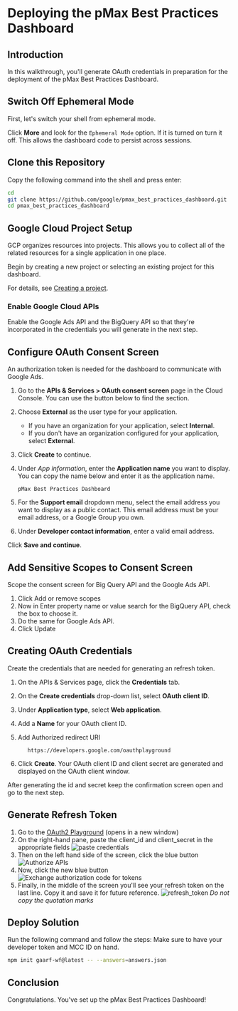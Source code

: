 # Deploying the pMax Best Practices Dashboard

<walkthrough-metadata>
  <meta name="title" content="Deploying the pMax Best Practices Dashboard" />
  <meta name="description" content="A step by step guide on configuring cloud and deploying the dashboard." />
</walkthrough-metadata>

## Introduction

In this walkthrough, you'll generate OAuth credentials in preparation for the deployment of the pMax Best Practices Dashboard.

<walkthrough-tutorial-difficulty difficulty="2"></walkthrough-tutorial-difficulty>
<walkthrough-tutorial-duration duration="45"></walkthrough-tutorial-duration>


## Switch Off Ephemeral Mode

First, let's switch your shell from ephemeral mode.

Click <walkthrough-spotlight-pointer spotlightId="cloud-shell-more-button" target="cloudshell" title="Show me where">**More**</walkthrough-spotlight-pointer> and look for the `Ephemeral Mode` option. If it is turned on turn it off. This allows the dashboard code to persist across sessions.

## Clone this Repository

Copy the following command into the shell and press enter:
```bash
cd
git clone https://github.com/google/pmax_best_practices_dashboard.git
cd pmax_best_practices_dashboard
```

## Google Cloud Project Setup

GCP organizes resources into projects. This allows you to
collect all of the related resources for a single application in one place.

Begin by creating a new project or selecting an existing project for this
dashboard.

<walkthrough-project-setup billing></walkthrough-project-setup>

For details, see
[Creating a project](https://cloud.google.com/resource-manager/docs/creating-managing-projects#creating_a_project).

### Enable Google Cloud APIs

Enable the Google Ads API and the BigQuery API so that they're incorporated in the credentials you will generate in the next step.

<walkthrough-enable-apis apis="bigquery.googleapis.com,googleads.googleapis.com">
</walkthrough-enable-apis>

## Configure OAuth Consent Screen

An authorization token is needed for the dashboard to communicate with Google Ads.

1.  Go to the **APIs & Services > OAuth consent screen** page in the Cloud
    Console. You can use the button below to find the section.

    <walkthrough-menu-navigation sectionId="API_SECTION;metropolis_api_consent"></walkthrough-menu-navigation>

1.  Choose **External** as the user type for your application.

    *   If you have an organization for your application, select **Internal**.
    *   If you don't have an organization configured for your application,
        select **External**.

1.  Click
    <walkthrough-spotlight-pointer cssSelector="button[type='submit']">**Create**</walkthrough-spotlight-pointer>
    to continue.

1.  Under *App information*, enter the **Application name** you want to display.
    You can copy the name below and enter it as the application name.

    ```
    pMax Best Practices Dashboard
    ```

1.  For the **Support email** dropdown menu, select the email address you want
    to display as a public contact. This email address must be your email
    address, or a Google Group you own.
2.  Under **Developer contact information**, enter a valid email address.

Click
    <walkthrough-spotlight-pointer cssSelector=".cfc-stepper-step-continue-button">**Save
    and continue**</walkthrough-spotlight-pointer>.

## Add Sensitive Scopes to Consent Screen

Scope the consent screen for Big Query API and the Google Ads API.

1. Click <walkthrough-spotlight-pointer locator="semantic({button 'Add or remove scopes'})">Add or remove scopes</walkthrough-spotlight-pointer>
1. Now in <walkthrough-spotlight-pointer locator="semantic({combobox 'Filter'})">Enter property name or value</walkthrough-spotlight-pointer> search for the BigQuery API, check the box to choose it.
1. Do the same for Google Ads API.
1. Click <walkthrough-spotlight-pointer locator="text('Update')">Update</walkthrough-spotlight-pointer>

## Creating OAuth Credentials

Create the credentials that are needed for generating an refresh token.

1.  On the APIs & Services page, click the
    <walkthrough-spotlight-pointer cssSelector="#cfctest-section-nav-item-metropolis_api_credentials">**Credentials**</walkthrough-spotlight-pointer>
    tab.

1.  On the
    <walkthrough-spotlight-pointer cssSelector="[id$=action-bar-create-button]" validationPath="/apis/credentials">**Create
    credentials**</walkthrough-spotlight-pointer> drop-down list, select **OAuth
    client ID**.
1.  Under
    <walkthrough-spotlight-pointer cssSelector="[formcontrolname='typeControl']">**Application
    type**</walkthrough-spotlight-pointer>, select **Web application**.

1.  Add a
    <walkthrough-spotlight-pointer cssSelector="[formcontrolname='typeControl']">**Name**</walkthrough-spotlight-pointer>
    for your OAuth client ID.

1. Add <walkthrough-spotlight-pointer locator="semantic({group 'Authorized redirect URIs'} {button 'Add URI'})">Authorized redirect URI</walkthrough-spotlight-pointer>
   ```
      https://developers.google.com/oauthplayground
   ```

1.  Click **Create**. Your OAuth client ID and client secret are generated and
    displayed on the OAuth client window.

After generating the id and secret keep the confirmation screen open and go to the next step.


## Generate Refresh Token

1. Go to the [OAuth2 Playground](https://developers.google.com/oauthplayground/#step1&scopes=https%3A//www.googleapis.com/auth/adwords&url=https%3A//&content_type=application/json&http_method=GET&useDefaultOauthCred=checked&oauthEndpointSelect=Google&oauthAuthEndpointValue=https%3A//accounts.google.com/o/oauth2/v2/auth&oauthTokenEndpointValue=https%3A//oauth2.googleapis.com/token&includeCredentials=unchecked&accessTokenType=bearer&autoRefreshToken=unchecked&accessType=offline&forceAprovalPrompt=checked&response_type=code) (opens in a new window)
2. On the right-hand pane, paste the client_id and client_secret in the appropriate fields ![paste credentials](https://services.google.com/fh/files/misc/pplayground_fields.png)
3. Then on the left hand side of the screen, click the blue button ![Authorize APIs](https://services.google.com/fh/files/misc/authorize_apis.png)
4. Now, click the new blue button ![Exchange authorization code for tokens](https://services.google.com/fh/files/misc/exchange_authorization_code_for_token.png)
5. Finally, in the middle of the screen you'll see your refresh token on the last line.  Copy it and save it for future reference.  ![refresh_token](https://services.google.com/fh/files/misc/refresh_token.png) *Do not copy the quotation marks*

## Deploy Solution 

Run the following command and follow the steps:
Make sure to have your developer token and MCC ID on hand.

```bash
npm init gaarf-wf@latest -- --answers=answers.json
```


## Conclusion

Congratulations. You've set up the pMax Best Practices Dashboard!

<walkthrough-conclusion-trophy></walkthrough-conclusion-trophy>

<walkthrough-inline-feedback></walkthrough-inline-feedback>
